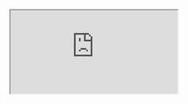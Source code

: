 <iframe src="https://docs.google.com/document/d/e/2PACX-1vQkd8rMsd8JXN1g8S8eztdDHouT6fRTV-VK31ZGWYwyffUdZRTpm6FlANGFs1v6B--B2E6Yqk_MOjmF/pub?embedded=true"></iframe>
